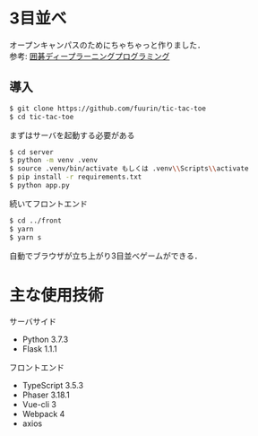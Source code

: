 # 3目並べ
オープンキャンパスのためにちゃちゃっと作りました．  
参考: [囲碁ディープラーニングプログラミング](https://www.amazon.co.jp/dp/B07RW5NN1D/ref=dp-kindle-redirect?_encoding=UTF8&btkr=1)  

## 導入
``` bash
$ git clone https://github.com/fuurin/tic-tac-toe
$ cd tic-tac-toe
```

まずはサーバを起動する必要がある
``` bash
$ cd server
$ python -m venv .venv
$ source .venv/bin/activate もしくは .venv\\Scripts\\activate
$ pip install -r requirements.txt
$ python app.py
```
  
続いてフロントエンド  
``` bash
$ cd ../front
$ yarn
$ yarn s
```
  
自動でブラウザが立ち上がり3目並べゲームができる．  

# 主な使用技術
サーバサイド  
- Python 3.7.3
- Flask 1.1.1
  
フロントエンド  
- TypeScript 3.5.3
- Phaser 3.18.1
- Vue-cli 3
- Webpack 4
- axios